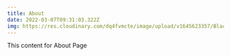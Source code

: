 ```yaml
---
title: About
date: 2022-03-07T09:31:03.322Z
img: https://res.cloudinary.com/dq4fvmcte/image/upload/v1645623357/Black_irish/about_img_ehqzlp.png
---
```

This content for About Page
